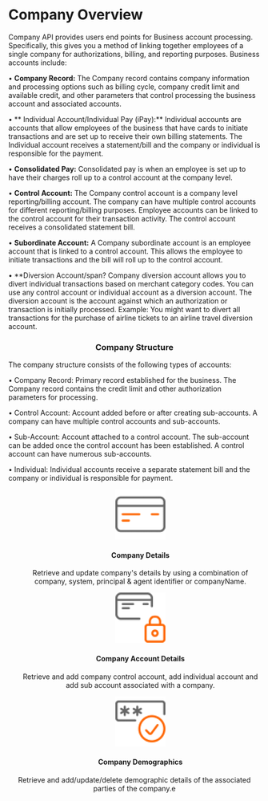# Company Overview

Company API provides users end points for Business account processing. Specifically, this gives you a method of linking together employees of a single company for authorizations, billing, and reporting purposes. Business accounts include:

• **Company Record:** The Company record contains company information and processing options such as billing cycle, company credit limit and available credit, and other parameters that control processing the business account and associated accounts.

•  ** Individual Account/Individual Pay (iPay):** Individual accounts are accounts that allow employees of the business that have cards to initiate transactions and are set up to receive their own billing statements. The Individual account receives a statement/bill and the company or individual is responsible for the payment.

• **Consolidated Pay:** Consolidated pay is when an employee is set up to have their charges roll up to a control account at the company level.

• **Control Account:** The Company control account is a company level reporting/billing account. The company can have multiple control accounts for different reporting/billing purposes. Employee accounts can be linked to the control account for their transaction activity. The control account receives a consolidated statement bill.

• **Subordinate Account:** A Company subordinate account is an employee account that is linked to a control account. This allows the employee to initiate transactions and the bill will roll up to the control account.

• **Diversion Account/span? Company diversion account allows you to divert individual transactions based on merchant category codes. You can use any control account or individual account as a diversion account. The diversion account is the account against which an authorization or transaction is initially processed. Example: You might want to divert all transactions for the purchase of airline tickets to an airline travel diversion account.

 <h3 style="text-align: center">Company Structure</h3>

 The company structure consists of the following types of accounts:

• Company Record: Primary record established for the business. The Company record contains the credit limit and other authorization parameters for processing.

• Control Account: Account added before or after creating sub-accounts. A company can have multiple control accounts and sub-accounts.

• Sub-Account: Account attached to a control account. The sub-account can be added once the control account has been established. A control account can have numerous sub-accounts.

• Individual: Individual accounts receive a separate statement bill and the company or individual is responsible for payment.

<style>
.col-md-4 ul li {
    list-style: none;
}
</style>


<div class="row" style="text-align:center;" markdown=1>
<div class="col-md-4" markdown=1>
 



*   ![](assets/images/manage-card.png)
    
    #### Company Details
    
    Retrieve and update company's details by using a combination of company, system, principal & agent identifier or companyName.

</div>
<div class="col-md-4" markdown=1>

*   ![](assets/images/security-card.png)
    
    #### Company Account Details
    
    Retrieve and add company control account, add individual account and add sub account associated with a company.

</div>
<div class="col-md-4" markdown=1>

*   ![](assets/images/access-card.png)
    
    #### Company Demographics 

Retrieve and add/update/delete demographic details of the associated parties of the company.e
    
</div>
</div>

